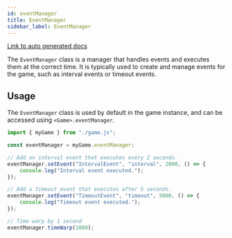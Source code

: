 ```yaml
---
id: eventManager
title: EventManager
sidebar_label: EventManager
---
```


[Link to auto generated docs](https://xshadowblade.github.io/emath.js/typedoc/classes/game_managers_EventManager.EventManager.html)

The `EventManager` class is a manager that handles events and executes them at the correct time. It is typically used to create and manage events for the game, such as interval events or timeout events.

## Usage

The `EventManager` class is used by default in the game instance, and can be accessed using `<Game>.eventManager`.

```js title="eventManager.js" showLineNumbers
import { myGame } from "./game.js";

const eventManager = myGame.eventManager;

// Add an interval event that executes every 2 seconds.
eventManager.setEvent("IntervalEvent", "interval", 2000, () => {
    console.log("Interval event executed.");
});

// Add a timeout event that executes after 5 seconds.
eventManager.setEvent("TimeoutEvent", "timeout", 5000, () => {
    console.log("Timeout event executed.");
});

// Time warp by 1 second
eventManager.timeWarp(1000);
```
